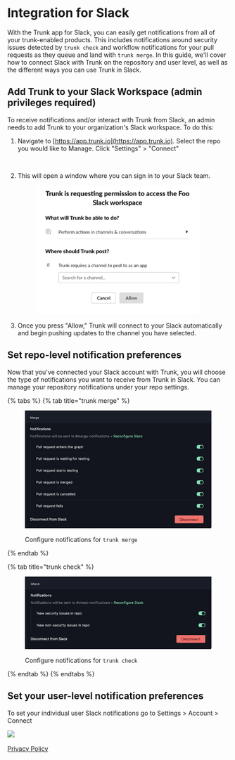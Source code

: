 # Integration for Slack

With the Trunk app for Slack, you can easily get notifications from all of your trunk-enabled products. This includes notifications around security issues detected by `trunk check` and workflow notifications for your pull requests as they queue and land with `trunk merge`. In this guide, we'll cover how to connect Slack with Trunk on the repository and user level, as well as the different ways you can use Trunk in Slack.

## Add Trunk to your Slack Workspace (admin privileges required)

To receive notifications and/or interact with Trunk from Slack, an admin needs to add Trunk to your organization's Slack workspace. To do this:

1. Navigate to [https://app.trunk.io](https://app.trunk.io). Select the repo you would like to Manage. Click "Settings" > "Connect" <figure><img src="https://files.readme.io/14d4355-image.png" alt=""><figcaption></figcaption></figure>

2. This will open a window where you can sign in to your Slack team. <figure><img src="./PermissinoPage.png" alt="" width="375"><figcaption></figcaption></figure>

3. Once you press "Allow," Trunk will connect to your Slack automatically and begin pushing updates to the channel you have selected.

## Set repo-level notification preferences

Now that you've connected your Slack account with Trunk, you will choose the type of notifications you want to receive from Trunk in Slack. You can manage your repository notifications under your repo settings.

{% tabs %}
{% tab title="trunk merge" %}

<figure><img src="./MergeOptions.png" alt=""><figcaption><p>Configure notifications for <code>trunk merge</code></p></figcaption></figure>
{% endtab %}

{% tab title="trunk check" %}

<figure><img src="./CheckOptions.png" alt=""><figcaption><p>Configure notifications for <code>trunk check</code></p></figcaption></figure>
{% endtab %}
{% endtabs %}

## Set your user-level notification preferences

To set your individual user Slack notifications go to Settings > Account > Connect

![ ](https://files.readme.io/3491658-SCR-20230605-efb-2.png)

[Privacy Policy](https://trunk.io/privacy)
